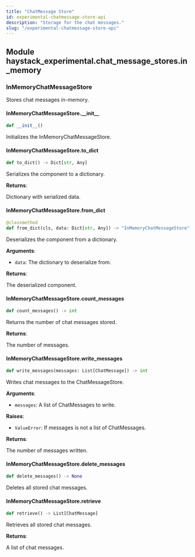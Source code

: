 ```yaml
---
title: "ChatMessage Store"
id: experimental-chatmessage-store-api
description: "Storage for the chat messages."
slug: "/experimental-chatmessage-store-api"
---
```


<a id="haystack_experimental.chat_message_stores.in_memory"></a>

## Module haystack\_experimental.chat\_message\_stores.in\_memory

<a id="haystack_experimental.chat_message_stores.in_memory.InMemoryChatMessageStore"></a>

### InMemoryChatMessageStore

Stores chat messages in-memory.

<a id="haystack_experimental.chat_message_stores.in_memory.InMemoryChatMessageStore.__init__"></a>

#### InMemoryChatMessageStore.\_\_init\_\_

```python
def __init__()
```

Initializes the InMemoryChatMessageStore.

<a id="haystack_experimental.chat_message_stores.in_memory.InMemoryChatMessageStore.to_dict"></a>

#### InMemoryChatMessageStore.to\_dict

```python
def to_dict() -> Dict[str, Any]
```

Serializes the component to a dictionary.

**Returns**:

Dictionary with serialized data.

<a id="haystack_experimental.chat_message_stores.in_memory.InMemoryChatMessageStore.from_dict"></a>

#### InMemoryChatMessageStore.from\_dict

```python
@classmethod
def from_dict(cls, data: Dict[str, Any]) -> "InMemoryChatMessageStore"
```

Deserializes the component from a dictionary.

**Arguments**:

- `data`: The dictionary to deserialize from.

**Returns**:

The deserialized component.

<a id="haystack_experimental.chat_message_stores.in_memory.InMemoryChatMessageStore.count_messages"></a>

#### InMemoryChatMessageStore.count\_messages

```python
def count_messages() -> int
```

Returns the number of chat messages stored.

**Returns**:

The number of messages.

<a id="haystack_experimental.chat_message_stores.in_memory.InMemoryChatMessageStore.write_messages"></a>

#### InMemoryChatMessageStore.write\_messages

```python
def write_messages(messages: List[ChatMessage]) -> int
```

Writes chat messages to the ChatMessageStore.

**Arguments**:

- `messages`: A list of ChatMessages to write.

**Raises**:

- `ValueError`: If messages is not a list of ChatMessages.

**Returns**:

The number of messages written.

<a id="haystack_experimental.chat_message_stores.in_memory.InMemoryChatMessageStore.delete_messages"></a>

#### InMemoryChatMessageStore.delete\_messages

```python
def delete_messages() -> None
```

Deletes all stored chat messages.

<a id="haystack_experimental.chat_message_stores.in_memory.InMemoryChatMessageStore.retrieve"></a>

#### InMemoryChatMessageStore.retrieve

```python
def retrieve() -> List[ChatMessage]
```

Retrieves all stored chat messages.

**Returns**:

A list of chat messages.
